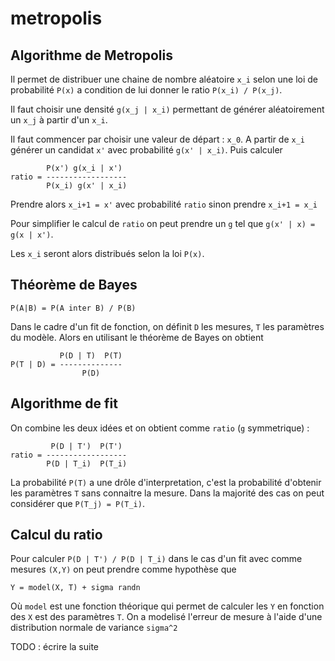 # metropolis

## Algorithme de Metropolis

Il permet de distribuer une chaine de nombre aléatoire `x_i` selon une loi de probabilité `P(x)` a condition de lui donner le ratio `P(x_i) / P(x_j)`.

Il faut choisir une densité `g(x_j | x_i)` permettant de générer aléatoirement un `x_j` à partir d'un `x_i`.

Il faut commencer par choisir une valeur de départ : `x_0`.
A partir de `x_i` générer un candidat `x'` avec probabilité `g(x' | x_i)`.
Puis calculer 
```
        P(x') g(x_i | x')
ratio = ------------------
        P(x_i) g(x' | x_i)
```
Prendre alors `x_i+1 = x'` avec probabilité `ratio` sinon prendre `x_i+1 = x_i`

Pour simplifier le calcul de `ratio` on peut prendre un `g` tel que `g(x' | x) = g(x | x')`.

Les `x_i` seront alors distribués selon la loi `P(x)`.

## Théorème de Bayes

`P(A|B) = P(A inter B) / P(B)`

Dans le cadre d'un fit de fonction, on définit `D` les mesures, `T` les paramètres du modèle. Alors en utilisant le théorème de Bayes on obtient
```
           P(D | T)  P(T)
P(T | D) = --------------
                P(D)
```

## Algorithme de fit

On combine les deux idées et on obtient comme `ratio` (`g` symmetrique) :

```
         P(D | T')  P(T')
ratio = ------------------
        P(D | T_i)  P(T_i)
```

La probabilité `P(T)` a une drôle d'interpretation, c'est la probabilité d'obtenir les paramètres `T` sans connaitre la mesure. Dans la majorité des cas on peut considérer que `P(T_j) = P(T_i)`.

## Calcul du ratio

Pour calculer `P(D | T') / P(D | T_i)` dans le cas d'un fit avec comme mesures `(X,Y)` on peut prendre comme hypothèse que 
```
Y = model(X, T) + sigma randn
```
Où `model` est une fonction théorique qui permet de calculer les `Y` en fonction des `X` est des paramètres `T`.
On a modelisé l'erreur de mesure à l'aide d'une distribution normale de variance `sigma^2`

TODO : écrire la suite
